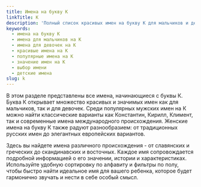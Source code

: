 ```yaml
---
title: Имена на букву К
linkTitle: К
description: 'Полный список красивых имен на букву К для мальчиков и девочек. Выберите идеальное имя, начинающееся с буквы К, с подробными значениями и происхождением.'
keywords:
  - имена на букву К
  - имена для мальчиков на К
  - имена для девочек на К
  - красивые имена на К
  - популярные имена на К
  - значение имен на К
  - выбор имени
  - детские имена
slug: k
---
```


В этом разделе представлены все имена, начинающиеся с буквы К. Буква К открывает множество красивых и значимых имен как для мальчиков, так и для девочек. Среди популярных мужских имен на К можно найти классические варианты как Константин, Кирилл, Климент, так и современные имена международного происхождения. Женские имена на букву К также радуют разнообразием: от традиционных русских имен до элегантных европейских вариантов.

Здесь вы найдете имена различного происхождения - от славянских и греческих до скандинавских и восточных. Каждое имя сопровождается подробной информацией о его значении, истории и характеристиках. Используйте удобную сортировку по алфавиту и фильтры по полу, чтобы быстро найти идеальное имя для вашего ребенка, которое будет гармонично звучать и нести в себе особый смысл.
